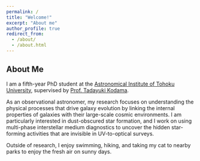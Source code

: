 ```yaml
---
permalink: /
title: "Welcome!"
excerpt: "About me"
author_profile: true
redirect_from: 
  - /about/
  - /about.html
---
```


About Me
------

I am a fifth-year PhD student at the [Astronomical Institute of Tohoku University](https://www.astr.tohoku.ac.jp/en/), supervised by [Prof. Tadayuki Kodama](http://mahalo.galaxy.bindcloud.jp/pg39.html). 

As an observational astronomer, my research focuses on understanding the physical processes that drive galaxy evolution by linking the internal properties of galaxies with their large-scale cosmic environments. I am particularly interested in dust-obscured star formation, and I work on using multi-phase interstellar medium diagnostics to uncover the hidden star-forming activities that are invisible in UV-to-optical surveys.

Outside of research, I enjoy swimming, hiking, and taking my cat to nearby parks to enjoy the fresh air on sunny days.
